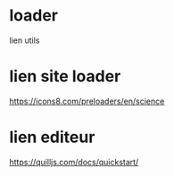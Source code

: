 # loader
lien utils
# lien site loader
   https://icons8.com/preloaders/en/science
# lien editeur
  https://quilljs.com/docs/quickstart/
